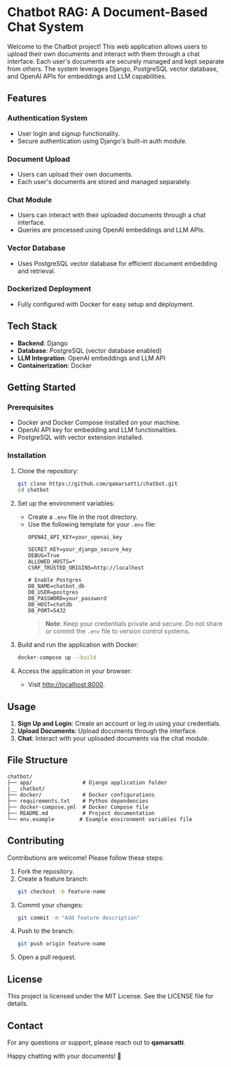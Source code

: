 # Chatbot RAG: A Document-Based Chat System

Welcome to the Chatbot project! This web application allows users to upload their own documents and interact with them through a chat interface. Each user's documents are securely managed and kept separate from others. The system leverages Django, PostgreSQL vector database, and OpenAI APIs for embeddings and LLM capabilities.

## Features

### Authentication System
- User login and signup functionality.
- Secure authentication using Django's built-in auth module.

### Document Upload
- Users can upload their own documents.
- Each user's documents are stored and managed separately.

### Chat Module
- Users can interact with their uploaded documents through a chat interface.
- Queries are processed using OpenAI embeddings and LLM APIs.

### Vector Database
- Uses PostgreSQL vector database for efficient document embedding and retrieval.

### Dockerized Deployment
- Fully configured with Docker for easy setup and deployment.

## Tech Stack

- **Backend**: Django
- **Database**: PostgreSQL (vector database enabled)
- **LLM Integration**: OpenAI embeddings and LLM API
- **Containerization**: Docker

## Getting Started

### Prerequisites

- Docker and Docker Compose installed on your machine.
- OpenAI API key for embedding and LLM functionalities.
- PostgreSQL with vector extension installed.

### Installation

1. Clone the repository:
   ```bash
   git clone https://github.com/qamarsatti/chatbot.git
   cd chatbot
   ```

2. Set up the environment variables:
   - Create a `.env` file in the root directory.
   - Use the following template for your `.env` file:
     ```env
     OPENAI_API_KEY=your_openai_key

     SECRET_KEY=your_django_secure_key
     DEBUG=True
     ALLOWED_HOSTS=*
     CSRF_TRUSTED_ORIGINS=http://localhost

     # Enable Postgres
     DB_NAME=chatbot_db
     DB_USER=postgres
     DB_PASSWORD=your_password
     DB_HOST=chatdb
     DB_PORT=5432
     ```
     > **Note**: Keep your credentials private and secure. Do not share or commit the `.env` file to version control systems.

3. Build and run the application with Docker:
   ```bash
   docker-compose up --build
   ```

4. Access the application in your browser:
   - Visit [http://localhost:8000](http://localhost:8000).



## Usage

1. **Sign Up and Login**: Create an account or log in using your credentials.
2. **Upload Documents**: Upload documents through the interface.
3. **Chat**: Interact with your uploaded documents via the chat module.

## File Structure

```plaintext
chatbot/
├── app/                # Django application folder
|__ chatbot/
├── docker/             # Docker configurations
├── requirements.txt    # Python dependencies
├── docker-compose.yml  # Docker Compose file
├── README.md           # Project documentation
└── env.example        # Example environment variables file
```

## Contributing

Contributions are welcome! Please follow these steps:

1. Fork the repository.
2. Create a feature branch:
   ```bash
   git checkout -b feature-name
   ```
3. Commit your changes:
   ```bash
   git commit -m "Add feature description"
   ```
4. Push to the branch:
   ```bash
   git push origin feature-name
   ```
5. Open a pull request.

## License

This project is licensed under the MIT License. See the LICENSE file for details.

## Contact

For any questions or support, please reach out to **qamarsatti**.

Happy chatting with your documents! 🚀
